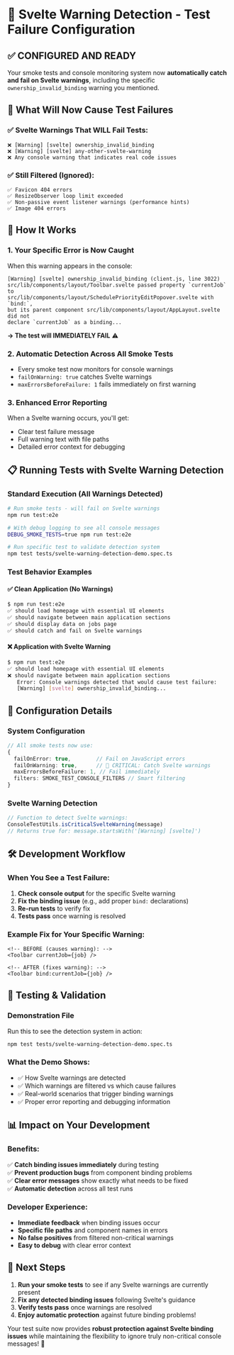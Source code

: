 # 🚨 Svelte Warning Detection - Test Failure Configuration

## ✅ **CONFIGURED AND READY**

Your smoke tests and console monitoring system now **automatically catch and fail on Svelte warnings**, including the specific `ownership_invalid_binding` warning you mentioned.

## 🎯 **What Will Now Cause Test Failures**

### **✅ Svelte Warnings That WILL Fail Tests:**
```
❌ [Warning] [svelte] ownership_invalid_binding
❌ [Warning] [svelte] any-other-svelte-warning  
❌ Any console warning that indicates real code issues
```

### **✅ Still Filtered (Ignored):**
```
✅ Favicon 404 errors
✅ ResizeObserver loop limit exceeded
✅ Non-passive event listener warnings (performance hints)
✅ Image 404 errors
```

## 🚀 **How It Works**

### **1. Your Specific Error is Now Caught**
When this warning appears in the console:
```
[Warning] [svelte] ownership_invalid_binding (client.js, line 3022)
src/lib/components/layout/Toolbar.svelte passed property `currentJob` to 
src/lib/components/layout/SchedulePriorityEditPopover.svelte with `bind:`, 
but its parent component src/lib/components/layout/AppLayout.svelte did not 
declare `currentJob` as a binding...
```

**→ The test will IMMEDIATELY FAIL** ⚠️

### **2. Automatic Detection Across All Smoke Tests**
- Every smoke test now monitors for console warnings
- `failOnWarning: true` catches Svelte warnings
- `maxErrorsBeforeFailure: 1` fails immediately on first warning

### **3. Enhanced Error Reporting**
When a Svelte warning occurs, you'll get:
- Clear test failure message
- Full warning text with file paths
- Detailed error context for debugging

## 📋 **Running Tests with Svelte Warning Detection**

### **Standard Execution (All Warnings Detected)**
```bash
# Run smoke tests - will fail on Svelte warnings
npm run test:e2e

# With debug logging to see all console messages
DEBUG_SMOKE_TESTS=true npm run test:e2e

# Run specific test to validate detection system
npm test tests/svelte-warning-detection-demo.spec.ts
```

### **Test Behavior Examples**

#### **✅ Clean Application (No Warnings)**
```bash
$ npm run test:e2e
✅ should load homepage with essential UI elements
✅ should navigate between main application sections  
✅ should display data on jobs page
✅ should catch and fail on Svelte warnings
```

#### **❌ Application with Svelte Warning**
```bash
$ npm run test:e2e
✅ should load homepage with essential UI elements
❌ should navigate between main application sections
   Error: Console warnings detected that would cause test failure:
   [Warning] [svelte] ownership_invalid_binding...
```

## 🔧 **Configuration Details**

### **System Configuration**
```typescript
// All smoke tests now use:
{
  failOnError: true,        // Fail on JavaScript errors
  failOnWarning: true,      // 🚨 CRITICAL: Catch Svelte warnings
  maxErrorsBeforeFailure: 1, // Fail immediately
  filters: SMOKE_TEST_CONSOLE_FILTERS // Smart filtering
}
```

### **Svelte Warning Detection**
```typescript
// Function to detect Svelte warnings:
ConsoleTestUtils.isCriticalSvelteWarning(message)
// Returns true for: message.startsWith('[Warning] [svelte]')
```

## 🛠️ **Development Workflow**

### **When You See a Test Failure:**
1. **Check console output** for the specific Svelte warning
2. **Fix the binding issue** (e.g., add proper `bind:` declarations)
3. **Re-run tests** to verify fix
4. **Tests pass** once warning is resolved

### **Example Fix for Your Specific Warning:**
```svelte
<!-- BEFORE (causes warning): -->
<Toolbar currentJob={job} />

<!-- AFTER (fixes warning): -->
<Toolbar bind:currentJob={job} />
```

## 🧪 **Testing & Validation**

### **Demonstration File**
Run this to see the detection system in action:
```bash
npm test tests/svelte-warning-detection-demo.spec.ts
```

### **What the Demo Shows:**
- ✅ How Svelte warnings are detected
- ✅ Which warnings are filtered vs which cause failures
- ✅ Real-world scenarios that trigger binding warnings
- ✅ Proper error reporting and debugging information

## 📊 **Impact on Your Development**

### **Benefits:**
✅ **Catch binding issues immediately** during testing  
✅ **Prevent production bugs** from component binding problems  
✅ **Clear error messages** show exactly what needs to be fixed  
✅ **Automatic detection** across all test runs  

### **Developer Experience:**
- **Immediate feedback** when binding issues occur
- **Specific file paths** and component names in errors
- **No false positives** from filtered non-critical warnings
- **Easy to debug** with clear error context

## 🚀 **Next Steps**

1. **Run your smoke tests** to see if any Svelte warnings are currently present
2. **Fix any detected binding issues** following Svelte's guidance
3. **Verify tests pass** once warnings are resolved
4. **Enjoy automatic protection** against future binding problems!

Your test suite now provides **robust protection against Svelte binding issues** while maintaining the flexibility to ignore truly non-critical console messages! 🎉